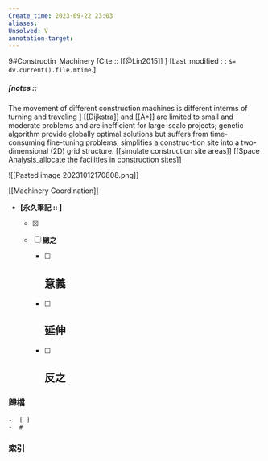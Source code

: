 ```yaml
---
Create_time: 2023-09-22 23:03
aliases: 
Unsolved: V
annotation-target:
---
```

9#Constructin_Machinery
[Cite :: [[@Lin2015]] ]
[Last_modified : : `$= dv.current().file.mtime`.]
##### [notes :: 
The movement of different construction machines is different interms of turning and traveling
]
[[Dijkstra]] and [[A*]] are limited to small and moderate problems and are inefficient for large-scale projects; genetic algorithm provide globally optimal solutions but suffers from time-consuming fine-tuning problems, simplifies a construc-tion site into a two-dimensional (2D) grid structure. 
[[simulate construction site areas]]
[[Space Analysis_allocate the facilities in construction sites]]

![[Pasted image 20231012170808.png]]

[[Machinery Coordination]]

- **[永久筆記 :: ]**
	
	- [x]
	
	- [ ] **總之**
		
		- [ ] **意義**
			-
		
		- [ ] **延伸**
			- 
		
		- [ ] **反之**
			-
		


### 歸檔 
	-  [ ]
	-  #

### 索引

